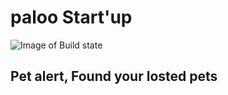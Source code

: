 # paloo Start'up  
![Image of Build state](https://travis-ci.org/Mama59/paloo.svg?branch=master
)

## Pet alert, Found your losted pets
